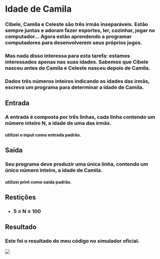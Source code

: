 # Idade de Camila
### <p>Cibele, Camila e Celeste são três irmãs inseparáveis. Estão sempre juntas e adoram fazer esportes, ler, cozinhar, jogar no computador... Agora estão aprendendo a programar computadores para desenvolverem seus próprios jogos.</p>
### <p>Mas nada disso interessa para esta tarefa: estamos interessados apenas nas suas idades. Sabemos que Cibele nasceu antes de Camila e Celeste nasceu depois de Camila.</p>
### <p>Dados três números inteiros indicando as idades das irmãs, escreva um programa para determinar a idade de Camila.</p>
## Entrada
### <p>A entrada é composta por três linhas, cada linha contendo um número inteiro N, a idade de uma das irmãs.</p>
#### utilizei o input como entrada padrão.
## Saída
### <p>Seu programa deve produzir uma única linha, contendo um único número inteiro, a idade de Camila.</p>
#### utilizei print como saída padrão.
## Restições 
### <ul><li>5 ≤ N ≤ 100</li></ul>
## Resultado 
### Este foi o resultado do meu código no simulador oficial.
<img src="https://cdn.discordapp.com/attachments/898218683871141919/963971927532249148/unknown.png">
